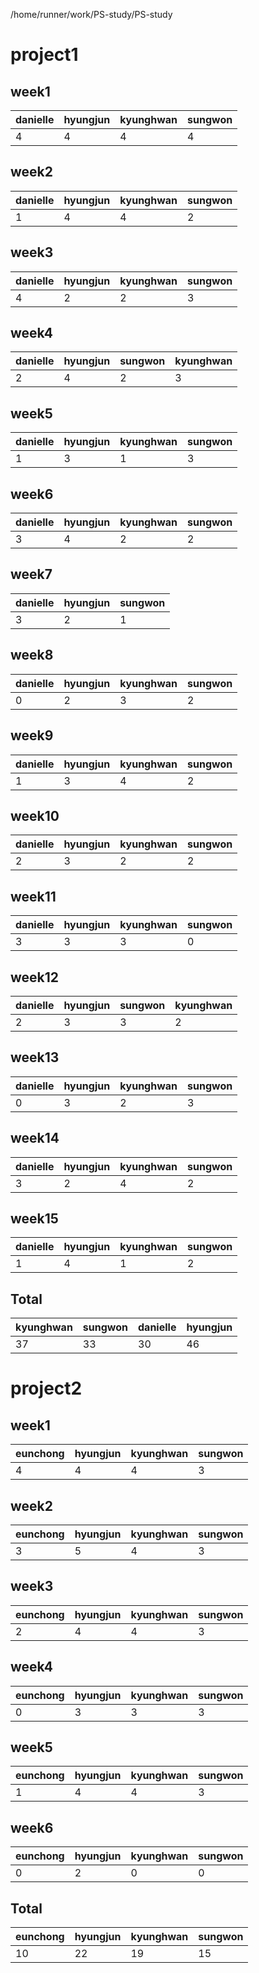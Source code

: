 /home/runner/work/PS-study/PS-study
# project1 
## week1
| danielle | hyungjun | kyunghwan | sungwon |
| --- | --- | --- | --- |
| 4 | 4 | 4 | 4 |
## week2
| danielle | hyungjun | kyunghwan | sungwon |
| --- | --- | --- | --- |
| 1 | 4 | 4 | 2 |
## week3
| danielle | hyungjun | kyunghwan | sungwon |
| --- | --- | --- | --- |
| 4 | 2 | 2 | 3 |
## week4
| danielle | hyungjun | sungwon | kyunghwan |
| --- | --- | --- | --- |
| 2 | 4 | 2 | 3 |
## week5
| danielle | hyungjun | kyunghwan | sungwon |
| --- | --- | --- | --- |
| 1 | 3 | 1 | 3 |
## week6
| danielle | hyungjun | kyunghwan | sungwon |
| --- | --- | --- | --- |
| 3 | 4 | 2 | 2 |
## week7
| danielle | hyungjun | sungwon |
| --- | --- | --- |
| 3 | 2 | 1 |
## week8
| danielle | hyungjun | kyunghwan | sungwon |
| --- | --- | --- | --- |
| 0 | 2 | 3 | 2 |
## week9
| danielle | hyungjun | kyunghwan | sungwon |
| --- | --- | --- | --- |
| 1 | 3 | 4 | 2 |
## week10
| danielle | hyungjun | kyunghwan | sungwon |
| --- | --- | --- | --- |
| 2 | 3 | 2 | 2 |
## week11
| danielle | hyungjun | kyunghwan | sungwon |
| --- | --- | --- | --- |
| 3 | 3 | 3 | 0 |
## week12
| danielle | hyungjun | sungwon | kyunghwan |
| --- | --- | --- | --- |
| 2 | 3 | 3 | 2 |
## week13
| danielle | hyungjun | kyunghwan | sungwon |
| --- | --- | --- | --- |
| 0 | 3 | 2 | 3 |
## week14
| danielle | hyungjun | kyunghwan | sungwon |
| --- | --- | --- | --- |
| 3 | 2 | 4 | 2 |
## week15
| danielle | hyungjun | kyunghwan | sungwon |
| --- | --- | --- | --- |
| 1 | 4 | 1 | 2 |
## Total
| kyunghwan | sungwon | danielle | hyungjun |
| --- | --- | --- | --- |
| 37 | 33 | 30 | 46 |
# project2 
## week1
| eunchong | hyungjun | kyunghwan | sungwon |
| --- | --- | --- | --- |
| 4 | 4 | 4 | 3 |
## week2
| eunchong | hyungjun | kyunghwan | sungwon |
| --- | --- | --- | --- |
| 3 | 5 | 4 | 3 |
## week3
| eunchong | hyungjun | kyunghwan | sungwon |
| --- | --- | --- | --- |
| 2 | 4 | 4 | 3 |
## week4
| eunchong | hyungjun | kyunghwan | sungwon |
| --- | --- | --- | --- |
| 0 | 3 | 3 | 3 |
## week5
| eunchong | hyungjun | kyunghwan | sungwon |
| --- | --- | --- | --- |
| 1 | 4 | 4 | 3 |
## week6
| eunchong | hyungjun | kyunghwan | sungwon |
| --- | --- | --- | --- |
| 0 | 2 | 0 | 0 |
## Total
| eunchong | hyungjun | kyunghwan | sungwon |
| --- | --- | --- | --- |
| 10 | 22 | 19 | 15 |
